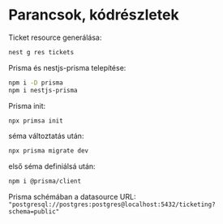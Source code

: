 # Parancsok, kódrészletek

Ticket resource generálása:

```bash
nest g res tickets
```

Prisma és nestjs-prisma telepítése:

```bash
npm i -D prisma
npm i nestjs-prisma
```

Prisma init:

```bash
npx primsa init
```

séma változtatás után:

```bash
npx prisma migrate dev
```

első séma definiálsá után:

```bash
npm i @prisma/client
```

Prisma schémában a datasource URL: `"postgresql://postgres:postgres@localhost:5432/ticketing?schema=public"`
